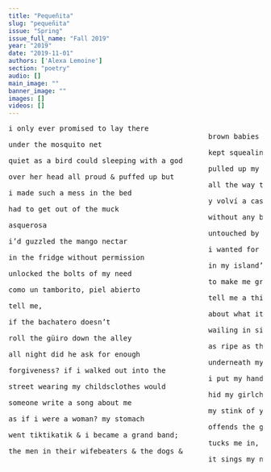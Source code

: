 ```yaml
---
title: "Pequeñita"
slug: "pequeñita"
issue: "Spring"
issue_full_name: "Fall 2019"
year: "2019"
date: "2019-11-01"
authors: ['Alexa Lemoine']
section: "poetry"
audio: []
main_image: ""
banner_image: ""
images: []
videos: []
---
```

<pre>
i only ever promised to lay there  
                                               brown babies  
under the mosquito net  
                                               kept squealing until i  
quiet as a bird could sleeping with a god  
                                               pulled up my socks for them  
over her head all proud & puffed up but  
                                               all the way to my knees
i made such a mess in the bed  
                                               y volví a casa
had to get out of the muck  
                                               without any boots or silver or romance
asquerosa  
                                               untouched by anything but dirty asphalt
i’d guzzled the mango nectar  
                                               i wanted for someone to douse me  
in the fridge without permission  
                                               in my island’s holiest water  
unlocked the bolts of my need  
                                               to make me grown  
como un tamborito, piel abierto  
                                               tell me a thing or two  
tell me,  
                                               about what it feels like to eat yourself up  
if the bachatero doesn’t  
                                               wailing in sing song &  
roll the güiro down the alley  
                                               as ripe as the sorrow  
all night did he ask for enough  
                                               underneath my pillow  
forgiveness? if i walked out into the  
                                               i put my hands to work &  
street wearing my childsclothes would  
                                               hid my girlcharms  
someone write a song about me  
                                               my stink of youth that  
as if i were a woman? my stomach  
                                               offends the god, chokes the bird,  
went tiktikatik & i became a grand band;  
                                               tucks me in, & i can tell you it sings
the men in their wifebeaters & the dogs &  
                                               it sings my need like a fable, like a howl 
</pre>

